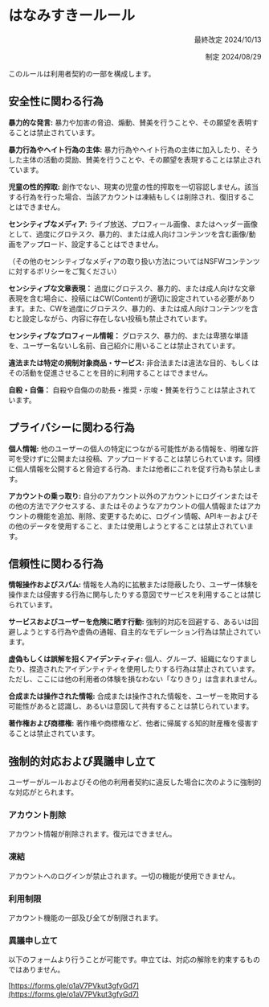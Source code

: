 # はなみすきールール

<div style="text-align: right;">
最終改定 2024/10/13

制定 2024/08/29
</div>

このルールは利用者契約の一部を構成します。

## 安全性に関わる行為

**暴力的な発言:** 暴力や加害の脅迫、煽動、賛美を行うことや、その願望を表明することは禁止されています。

**暴力行為やヘイト行為の主体:** 暴力行為やヘイト行為の主体に加入したり、そうした主体の活動の奨励、賛美を行うことや、その願望を表現することは禁止されています。

**児童の性的搾取:** 創作でない、現実の児童の性的搾取を一切容認しません。該当する行為を行った場合、当該アカウントは凍結もしくは削除され、復旧することはできません。

**センシティブなメディア:** ライブ放送、プロフィール画像、またはヘッダー画像として、過度にグロテスク、暴力的、または成人向けコンテンツを含む画像/動画をアップロード、設定することはできません。

（その他のセンシティブなメディアの取り扱い方法についてはNSFWコンテンツに対するポリシーをご覧ください）

**センシティブな文章表現：** 過度にグロテスク、暴力的、または成人向けな文章表現を含む場合に、投稿にはCW(Content)が適切に設定されている必要があります。また、CWを過度にグロテスク、暴力的、または成人向けコンテンツを含むと設定しながら、内容に存在しない投稿も禁止されています。

**センシティブなプロフィール情報：** グロテスク、暴力的、または卑猥な単語を、ユーザー名ないし名前、自己紹介に用いることは禁止されています。

**違法または特定の規制対象商品・サービス:** 非合法または違法な目的、もしくはその活動を促進させることを目的に利用することはできません。

**自殺・自傷：** 自殺や自傷のの助長・推奨・示唆・賛美を行うことは禁止されています。

## プライバシーに関わる行為

**個人情報:** 他のユーザーの個人の特定につながる可能性がある情報を、明確な許可を受けずに公開または投稿、アップロードすることは禁じられています。同様に個人情報を公開すると脅迫する行為、または他者にこれを促す行為も禁止します。

**アカウントの乗っ取り:** 自分のアカウント以外のアカウントにログインまたはその他の方法でアクセスする、またはそのようなアカウントの個人情報またはアカウントの機能を追加、削除、変更するために、ログイン情報、APIキーおよびその他のデータを使用すること、または使用しようとすることは禁止されています。

## 信頼性に関わる行為

**情報操作およびスパム:** 情報を人為的に拡散または隠蔽したり、ユーザー体験を操作または侵害する行為に関与したりする意図でサービスを利用することは禁じられています。

**サービスおよびユーザーを危険に晒す行動:** 強制的対応を回避する、あるいは回避しようとする行為や虚偽の通報、自主的なモデレーション行為は禁止されています。

**虚偽もしくは誤解を招くアイデンティティ:** 個人、グループ、組織になりすましたり、捏造されたアイデンティティを使用したりする行為は禁止されています。ただし、ここには他の利用者の体験を損なわない「なりきり」は含まれません。

**合成または操作された情報:** 合成または操作された情報を、ユーザーを欺罔する可能性があると認識し、あるいは意図して共有することは禁じられています。

**著作権および商標権:** 著作権や商標権など、他者に帰属する知的財産権を侵害することは禁止されています。

## 強制的対応および異議申し立て

ユーザーがルールおよびその他の利用者契約に違反した場合に次のように強制的な対応がとられます。

### アカウント削除

アカウント情報が削除されます。復元はできません。

### 凍結

アカウントへのログインが禁止されます。一切の機能が使用できません。

### 利用制限

アカウント機能の一部及び全てが制限されます。

### 異議申し立て

以下のフォームより行うことが可能です。申立ては、対応の解除を約束するものではありません。

[https://forms.gle/o1aV7PVkut3gfyGd7](https://forms.gle/o1aV7PVkut3gfyGd7)
